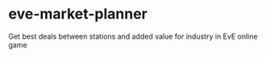 # eve-market-planner
Get best deals between stations and added value for industry in EvE online game
